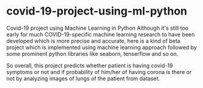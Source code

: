 # covid-19-project-using-ml-python
Covid-19 project using Machine Learning in Python
  Although it's still too early for much COVID-19-specific machine learning research to have been developed which is more precise and accurate, here is a kind of beta project which is implemented using machine learning approach followed by some prominent python libraries like seaborn, tenserflow and so on. 
  
  So overall, this project predicts whether patient is having covid-19 symptoms or not and if probability of him/her of having corona is there or not by analyzing images of lungs of the patient from dataset.  
